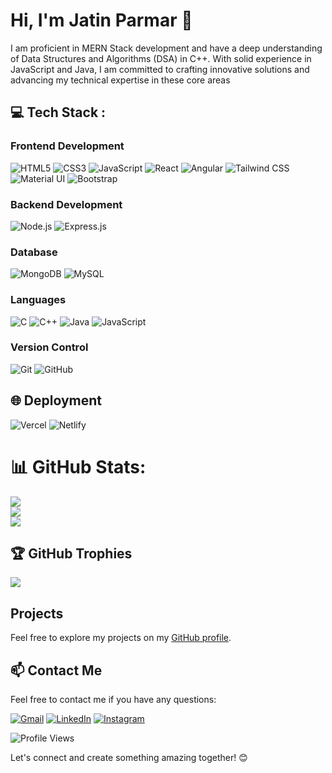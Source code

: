 # Hi, I'm Jatin Parmar 👋

I am proficient in MERN Stack development and have a deep understanding of Data Structures and Algorithms (DSA) in C++. With solid experience in JavaScript and Java, I am committed to crafting innovative solutions and advancing my technical expertise in these core areas


## 💻 Tech Stack :

### Frontend Development
![HTML5](https://img.shields.io/badge/HTML5-orange?style=for-the-badge&logo=html5&logoColor=white)
![CSS3](https://img.shields.io/badge/CSS3-blue?style=for-the-badge&logo=css3&logoColor=white)
![JavaScript](https://img.shields.io/badge/JavaScript-yellow?style=for-the-badge&logo=javascript&logoColor=black)
![React](https://img.shields.io/badge/React-blue?style=for-the-badge&logo=react&logoColor=white)
![Angular](https://img.shields.io/badge/Angular-red?style=for-the-badge&logo=angular&logoColor=white)
![Tailwind CSS](https://img.shields.io/badge/Tailwind_CSS-blue?style=for-the-badge&logo=tailwind-css&logoColor=white)
![Material UI](https://img.shields.io/badge/Material_UI-blue?style=for-the-badge&logo=material-ui&logoColor=white)
![Bootstrap](https://img.shields.io/badge/Bootstrap-purple?style=for-the-badge&logo=bootstrap&logoColor=white)

### Backend Development
![Node.js](https://img.shields.io/badge/Node.js-339933?style=for-the-badge&logo=nodedotjs&logoColor=white)
![Express.js](https://img.shields.io/badge/Express.js-000000?style=for-the-badge&logo=express&logoColor=white)

### Database
![MongoDB](https://img.shields.io/badge/MongoDB-47A248?style=for-the-badge&logo=mongodb&logoColor=white)
![MySQL](https://img.shields.io/badge/MySQL-00758F?style=for-the-badge&logo=mysql&logoColor=white)

### Languages
![C](https://img.shields.io/badge/C-00599C?style=for-the-badge&logo=c&logoColor=white)
![C++](https://img.shields.io/badge/c++-%2300599C.svg?style=for-the-badge&logo=c%2B%2B&logoColor=white)
![Java](https://img.shields.io/badge/Java-%23ED8B00?style=for-the-badge&logo=java&logoColor=white)
![JavaScript](https://img.shields.io/badge/JavaScript-F7DF1E?style=for-the-badge&logo=javascript&logoColor=black)

### Version Control
![Git](https://img.shields.io/badge/Git-F05032?style=for-the-badge&logo=git&logoColor=white)
![GitHub](https://img.shields.io/badge/GitHub-181717?style=for-the-badge&logo=github&logoColor=white)

## 🌐 Deployment
![Vercel](https://img.shields.io/badge/Vercel-black?style=for-the-badge&logo=vercel&logoColor=white)
![Netlify](https://img.shields.io/badge/Netlify-00C7B7?style=for-the-badge&logo=netlify&logoColor=white)

# 📊 GitHub Stats:
![](https://github-readme-stats.vercel.app/api?username=JatinParmar1011&theme=dark&hide_border=false&include_all_commits=false&count_private=false)<br/>
![](https://github-readme-streak-stats.herokuapp.com/?user=JatinParmar1011&theme=dark&hide_border=false)<br/>
![](https://github-readme-stats.vercel.app/api/top-langs/?username=JatinParmar1011&theme=dark&hide_border=false&include_all_commits=false&count_private=false&layout=compact)

## 🏆 GitHub Trophies
![](https://github-profile-trophy.vercel.app/?username=JatinParmar1011&theme=radical&no-frame=false&no-bg=true&margin-w=4)

## Projects

Feel free to explore my projects on my [GitHub profile](https://github.com/JatinParmar1011).

## 📫 Contact Me

Feel free to contact me if you have any questions:

[![Gmail](https://img.shields.io/badge/Gmail-D14836?style=for-the-badge&logo=gmail&logoColor=white)](mailto:jatinparmar1014@gmail.com)
[![LinkedIn](https://img.shields.io/badge/LinkedIn-0077B5?style=for-the-badge&logo=linkedin&logoColor=white)](https://www.linkedin.com/in/jatin-parmar-b07268292)
[![Instagram](https://img.shields.io/badge/Instagram-%23E4405F.svg?style=for-the-badge&logo=Instagram&logoColor=white)](https://www.instagram.com/jatinparmar1014/)

![Profile Views](https://komarev.com/ghpvc/?username=JatinParmar1011&color=blue)

Let's connect and create something amazing together! 😊
